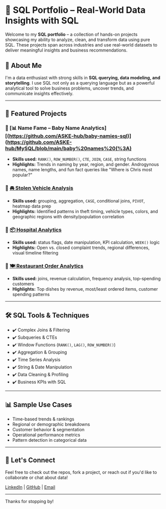 # 🧠 SQL Portfolio – Real-World Data Insights with SQL

Welcome to my **SQL portfolio** – a collection of hands-on projects showcasing my ability to analyze, clean, and transform data using pure SQL. These projects span across industries and use real-world datasets to deliver meaningful insights and business recommendations.

## 📌 About Me

I'm a data enthusiast with strong skills in **SQL querying, data modeling, and storytelling**. I use SQL not only as a querying language but as a powerful analytical tool to solve business problems, uncover trends, and communicate insights effectively.

---

## 📁 Featured Projects

### 🔗 [📊 Name Fame – Baby Name Analytics][(https://github.com/ASKE-hub/baby-namies-sql)](https://github.com/ASKE-hub/MySQL/blob/main/baby%20names%20(%3A)
- **Skills used:** `RANK()`, `ROW_NUMBER()`, `CTE`, `JOIN`, `CASE`, string functions  
- **Highlights:** Trends in naming by year, region, and gender. Androgynous names, name lengths, and fun fact queries like "Where is Chris most popular?"

### 🔗 [🚘 Stolen Vehicle Analysis]([https://github.com/ASKE-hub/GTA-sql](https://github.com/ASKE-hub/MySQL/blob/main/GTA))
- **Skills used:** grouping, aggregation, `CASE`, conditional joins, `PIVOT`, heatmap data prep  
- **Highlights:** Identified patterns in theft timing, vehicle types, colors, and geographic regions with density/population correlation

### 🔗 [📦 Hospital Analytics](https://github.com/ASKE-hub/consumer-Hospital-Analytics-sql)
- **Skills used:** status flags, date manipulation, KPI calculation, `WEEK()` logic  
- **Highlights:** Open vs. closed complaint trends, regional differences, visual timeline filtering

### 🔗 [🍽️ Restaurant Order Analytics]([https://github.com/your-username/restaurant-sql](https://github.com/ASKE-hub/MySQL/blob/main/restaurant_project))
- **Skills used:** joins, revenue calculation, frequency analysis, top-spending customers  
- **Highlights:** Top dishes by revenue, most/least ordered items, customer spending patterns

---

## 🛠️ SQL Tools & Techniques

- ✔️ Complex Joins & Filtering
- ✔️ Subqueries & CTEs
- ✔️ Window Functions (`RANK()`, `LAG()`, `ROW_NUMBER()`)
- ✔️ Aggregation & Grouping
- ✔️ Time Series Analysis
- ✔️ String & Date Manipulation
- ✔️ Data Cleaning & Profiling
- ✔️ Business KPIs with SQL

---

## 📊 Sample Use Cases

- Time-based trends & rankings  
- Regional or demographic breakdowns  
- Customer behavior & segmentation  
- Operational performance metrics  
- Pattern detection in categorical data

---

## 📧 Let's Connect

Feel free to check out the repos, fork a project, or reach out if you'd like to collaborate or chat about data!

[LinkedIn](http://linkedin.com/in/abubkr-eltaib-885839b0) | [GitHub](https://github.com/ASKE-hub) | [Email](abubkrsami@gmail.com)

---

Thanks for stopping by!





